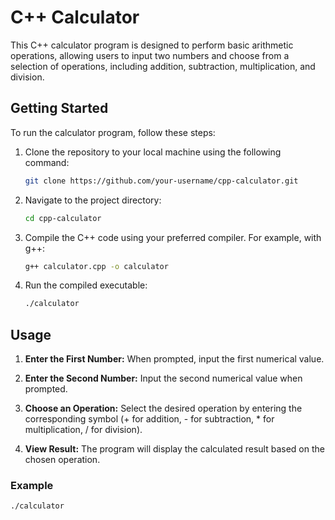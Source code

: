# C++ Calculator

This C++ calculator program is designed to perform basic arithmetic operations, allowing users to input two numbers and choose from a selection of operations, including addition, subtraction, multiplication, and division.

## Getting Started

To run the calculator program, follow these steps:

1. Clone the repository to your local machine using the following command:

    ```bash
    git clone https://github.com/your-username/cpp-calculator.git
    ```

2. Navigate to the project directory:

    ```bash
    cd cpp-calculator
    ```

3. Compile the C++ code using your preferred compiler. For example, with g++:

    ```bash
    g++ calculator.cpp -o calculator
    ```

4. Run the compiled executable:

    ```bash
    ./calculator
    ```

## Usage

1. **Enter the First Number:** When prompted, input the first numerical value.

2. **Enter the Second Number:** Input the second numerical value when prompted.

3. **Choose an Operation:** Select the desired operation by entering the corresponding symbol (+ for addition, - for subtraction, * for multiplication, / for division).

4. **View Result:** The program will display the calculated result based on the chosen operation.

### Example

```bash
./calculator
